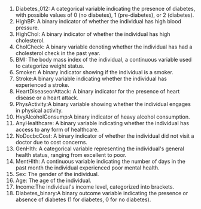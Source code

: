 
1. Diabetes_012: A categorical variable indicating the presence of diabetes, with possible values of 0 (no diabetes), 1 (pre-diabetes), or 2 (diabetes).
2. HighBP: A binary indicator of whether the individual has high blood pressure.
3. HighChol: A binary indicator of whether the individual has high cholesterol.
4. CholCheck: A binary variable denoting whether the individual has had a cholesterol check in the past year.
5. BMI: The body mass index of the individual, a continuous variable used to categorize weight status.
6. Smoker: A binary indicator showing if the individual is a smoker.
7. Stroke:A binary variable indicating whether the individual has experienced a stroke.
8. HeartDiseaseorAttack: A binary indicator for the presence of heart disease or a heart attack.
9. PhysActivity:A binary variable showing whether the individual engages in physical activity.
10. HvyAlcoholConsump:A binary indicator of heavy alcohol consumption.
11. AnyHealthcare: A binary variable indicating whether the individual has access to any form of healthcare.
12. NoDocbcCost: A binary indicator of whether the individual did not visit a doctor due to cost concerns.
13. GenHlth: A categorical variable representing the individual's general health status, ranging from excellent to poor.
14. MentHlth: A continuous variable indicating the number of days in the past month the individual experienced poor mental health.
15. Sex: The gender of the individual.
16. Age: The age of the individual.
17. Income:The individual's income level, categorized into brackets.
18. Diabetes_binary:A binary outcome variable indicating the presence or absence of diabetes (1 for diabetes, 0 for no diabetes).
